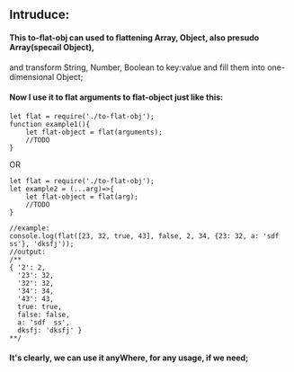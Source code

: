 ## Intruduce:
#### This to-flat-obj can used to flattening Array, Object, also presudo Array(specail Object),
and transform String, Number, Boolean to key:value and fill them into one-dimensional Object;
#### Now I use it to flat arguments to flat-object just like this:
```
let flat = require('./to-flat-obj');
function example1(){
    let flat-object = flat(arguments);
    //TODO
}
```
OR

```
let flat = require('./to-flat-obj');
let example2 = (...arg)=>{
    let flat-object = flat(arg);
    //TODO
}
```
```
//example:
console.log(flat([23, 32, true, 43], false, 2, 34, {23: 32, a: 'sdf  ss'}, 'dksfj'));
//output:
/**
{ '2': 2,
  '23': 32,
  '32': 32,
  '34': 34,
  '43': 43,
  true: true,
  false: false,
  a: 'sdf  ss',
  dksfj: 'dksfj' }
**/
```

#### It's clearly, we can use it anyWhere, for any usage, if we need;
